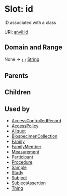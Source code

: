 
# Slot: id

ID associated with a class

URI: [anvil:id](https://anvilproject.org/acr-harmonized-data-model/id)


## Domain and Range

None &#8594;  <sub>1..1</sub> [String](types/String.md)

## Parents


## Children


## Used by

 * [AccessControlledRecord](AccessControlledRecord.md)
 * [AccessPolicy](AccessPolicy.md)
 * [Aliquot](Aliquot.md)
 * [BiospecimenCollection](BiospecimenCollection.md)
 * [Family](Family.md)
 * [FamilyMember](FamilyMember.md)
 * [Measurement](Measurement.md)
 * [Participant](Participant.md)
 * [Procedure](Procedure.md)
 * [Sample](Sample.md)
 * [Study](Study.md)
 * [Subject](Subject.md)
 * [SubjectAssertion](SubjectAssertion.md)
 * [Thing](Thing.md)
